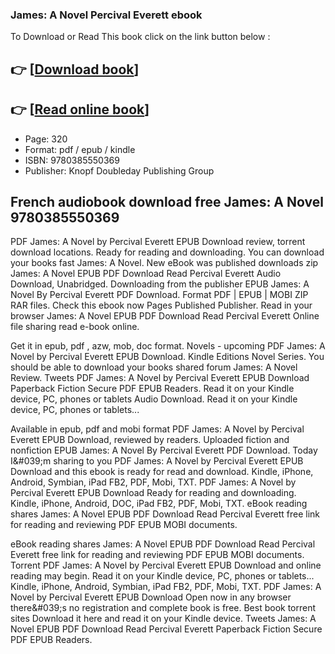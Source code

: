 ### James: A Novel Percival Everett ebook

To Download or Read This book click on the link button below :

## 👉  [**[Download book](http://ebooksharez.info/download.php?group=book&from=github.com&id=703397&lnk=1081 "Download book")**]

## 👉  [**[Read online book](http://ebooksharez.info/download.php?group=book&from=github.com&id=703397&lnk=1081 "Read online book")**]


* Page: 320
* Format: pdf / epub / kindle
* ISBN: 9780385550369
* Publisher: Knopf Doubleday Publishing Group



## French audiobook download free James: A Novel 9780385550369


PDF James: A Novel by Percival Everett EPUB Download review, torrent download locations. Ready for reading and downloading. You can download your books fast James: A Novel. New eBook was published downloads zip James: A Novel EPUB PDF Download Read Percival Everett Audio Download, Unabridged. Downloading from the publisher EPUB James: A Novel By Percival Everett PDF Download. Format PDF | EPUB | MOBI ZIP RAR files. Check this ebook now Pages Published Publisher. Read in your browser James: A Novel EPUB PDF Download Read Percival Everett Online file sharing read e-book online.

Get it in epub, pdf , azw, mob, doc format. Novels - upcoming PDF James: A Novel by Percival Everett EPUB Download. Kindle Editions Novel Series. You should be able to download your books shared forum James: A Novel Review. Tweets PDF James: A Novel by Percival Everett EPUB Download Paperback Fiction Secure PDF EPUB Readers. Read it on your Kindle device, PC, phones or tablets Audio Download. Read it on your Kindle device, PC, phones or tablets...

Available in epub, pdf and mobi format PDF James: A Novel by Percival Everett EPUB Download, reviewed by readers. Uploaded fiction and nonfiction EPUB James: A Novel By Percival Everett PDF Download. Today I&amp;#039;m sharing to you PDF James: A Novel by Percival Everett EPUB Download and this ebook is ready for read and download. Kindle, iPhone, Android, Symbian, iPad FB2, PDF, Mobi, TXT. PDF James: A Novel by Percival Everett EPUB Download Ready for reading and downloading. Kindle, iPhone, Android, DOC, iPad FB2, PDF, Mobi, TXT. eBook reading shares James: A Novel EPUB PDF Download Read Percival Everett free link for reading and reviewing PDF EPUB MOBI documents.

eBook reading shares James: A Novel EPUB PDF Download Read Percival Everett free link for reading and reviewing PDF EPUB MOBI documents. Torrent PDF James: A Novel by Percival Everett EPUB Download and online reading may begin. Read it on your Kindle device, PC, phones or tablets... Kindle, iPhone, Android, Symbian, iPad FB2, PDF, Mobi, TXT. PDF James: A Novel by Percival Everett EPUB Download Open now in any browser there&amp;#039;s no registration and complete book is free. Best book torrent sites Download it here and read it on your Kindle device. Tweets James: A Novel EPUB PDF Download Read Percival Everett Paperback Fiction Secure PDF EPUB Readers.





